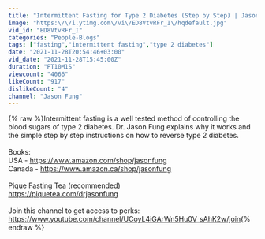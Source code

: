 ```yaml
---
title: "Intermittent Fasting for Type 2 Diabetes (Step by Step) | Jason Fung"
image: "https:\/\/i.ytimg.com\/vi\/ED8VtvRFr_I\/hqdefault.jpg"
vid_id: "ED8VtvRFr_I"
categories: "People-Blogs"
tags: ["fasting","intermittent fasting","type 2 diabetes"]
date: "2021-11-28T20:54:46+03:00"
vid_date: "2021-11-28T15:45:00Z"
duration: "PT10M1S"
viewcount: "4066"
likeCount: "917"
dislikeCount: "4"
channel: "Jason Fung"
---
```

{% raw %}Intermittent fasting is a well tested method of controlling the blood sugars of type 2 diabetes. Dr. Jason Fung explains why it works and the simple step by step instructions on how to reverse type 2 diabetes.<br /><br />Books:<br />USA - <a rel="nofollow" target="blank" href="https://www.amazon.com/shop/jasonfung">https://www.amazon.com/shop/jasonfung</a><br />Canada - <a rel="nofollow" target="blank" href="https://www.amazon.ca/shop/jasonfung">https://www.amazon.ca/shop/jasonfung</a><br /><br />Pique Fasting Tea (recommended)<br /><a rel="nofollow" target="blank" href="https://piquetea.com/drjasonfung​​">https://piquetea.com/drjasonfung​​</a><br /><br />Join this channel to get access to perks:<br /><a rel="nofollow" target="blank" href="https://www.youtube.com/channel/UCoyL4iGArWn5Hu0V_sAhK2w/join">https://www.youtube.com/channel/UCoyL4iGArWn5Hu0V_sAhK2w/join</a>{% endraw %}

